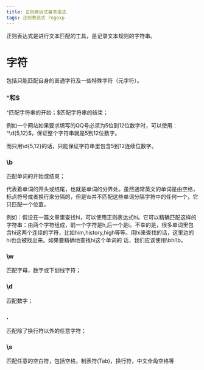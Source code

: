 ```yaml
---
title: 正则表达式基本语法
tags: 正则表达式 regexp
---
```


正则表达式是进行文本匹配的工具，是记录文本规则的字符串。

<!--more-->

# 字符

包括只能匹配自身的普通字符及一些特殊字符（元字符）。

### ^和$

^匹配字符串的开始；$匹配字符串的结束；

例如一个网站如果要求填写的QQ号必须为5位到12位数字时，可以使用：^\d{5,12}$，保证整个字符串就是5到12位数字。

而只用\d{5,12}的话，只能保证字符串里包含5到12连续位数字。

### \b

匹配单词的开始或结束；

代表着单词的开头或结尾，也就是单词的分界处。虽然通常英文的单词是由空格，标点符号或者换行来分隔的，但是\b并不匹配这些单词分隔字符中的任何一个，它只匹配一个位置。

例如：假设在一篇文章里查找hi，可以使用正则表达式hi。它可以精确匹配这样的字符串：由两个字符组成，前一个字符是h,后一个是i。不幸的是，很多单词里包含hi这两个连续的字符，比如him,history,high等等。用hi来查找的话，这里边的hi也会被找出来。如果要精确地查找hi这个单词的 话，我们应该使用\bhi\b。

### \w

匹配字母，数字或下划线字符；

### \d

匹配数字；

### .

匹配除了换行符以外的任意字符；

### \s

匹配任意的空白符，包括空格，制表符(Tab)，换行符，中文全角空格等


